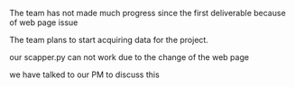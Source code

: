  The team has not made much progress since the first deliverable because of web page issue  
 
 The team plans to start acquiring data for the project.  
 
 our scapper.py can not work due to the change of the web page  
 
 we have talked to our PM to discuss this  
 
